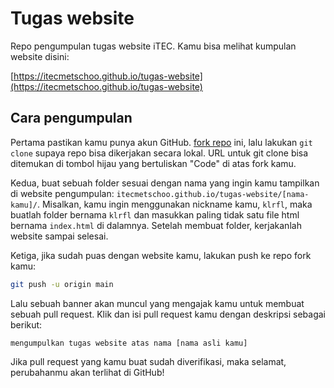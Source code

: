 # Tugas website

Repo pengumpulan tugas website iTEC. Kamu bisa melihat kumpulan website disini:

[https://itecmetschoo.github.io/tugas-website](https://itecmetschoo.github.io/tugas-website)

## Cara pengumpulan

Pertama pastikan kamu punya akun GitHub. [fork repo](https://docs.github.com/en/pull-requests/collaborating-with-pull-requests/working-with-forks/fork-a-repo)
ini, lalu lakukan `git clone` supaya repo bisa dikerjakan secara lokal. URL untuk git clone bisa ditemukan di tombol hijau yang bertuliskan "Code" di atas fork kamu.

Kedua, buat sebuah folder sesuai dengan nama yang ingin kamu tampilkan di website pengumpulan: `itecmetschoo.github.io/tugas-website/[nama-kamu]/`. Misalkan, kamu
ingin menggunakan nickname kamu, `klrfl`, maka buatlah folder bernama `klrfl` dan masukkan paling tidak satu file html bernama `index.html` di dalamnya. Setelah
membuat folder, kerjakanlah website sampai selesai.

Ketiga, jika sudah puas dengan website kamu, lakukan push ke repo fork kamu:

```bash
git push -u origin main
```

Lalu sebuah banner akan muncul yang mengajak kamu untuk membuat sebuah pull request. Klik dan isi pull request kamu dengan deskripsi sebagai berikut:

`mengumpulkan tugas website atas nama [nama asli kamu]`

Jika pull request yang kamu buat sudah diverifikasi, maka selamat, perubahanmu akan terlihat di GitHub!
